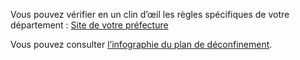 Vous pouvez vérifier en un clin d’œil les règles spécifiques
de votre département :
<a href="#conseils-departement" id="lien-prefecture">Site de votre préfecture</a>

Vous pouvez consulter [l’infographie du plan de déconfinement](https://www.gouvernement.fr/sites/default/files/cimages/infographie_deconfinement.jpg).
